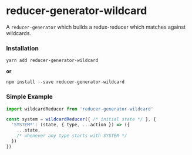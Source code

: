 # reducer-generator-wildcard

A `reducer-generator` which builds a redux-reducer which matches against 
wildcards.

### Installation

```
yarn add reducer-generator-wildcard
```

**or**

```
npm install --save reducer-generator-wildcard
```


### Simple Example

```js
import wildcardReducer from 'reducer-generator-wildcard'

const system = wildcardReducer({ /* initial state */ }, {
  'SYSTEM*': (state, { type, ...action }) => ({
    ...state,
    /* whenever any type starts with SYSTEM */
  })
})
```